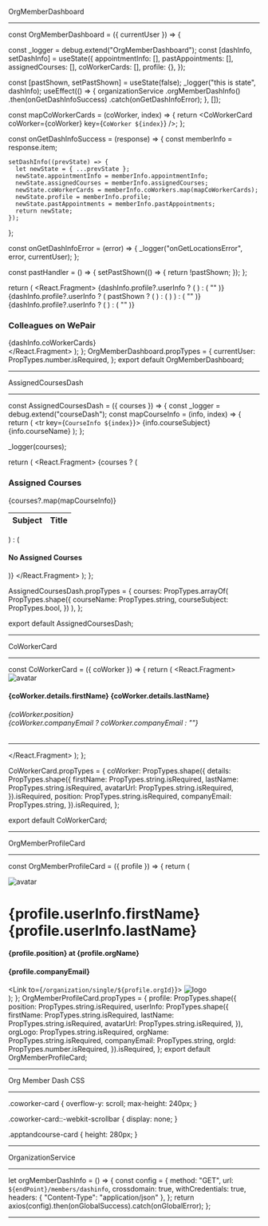OrgMemberDashboard
***************************************************************************************************
const OrgMemberDashboard = ({ currentUser }) => {

  const _logger = debug.extend("OrgMemberDashboard");
  const [dashInfo, setDashInfo] = useState({
    appointmentInfo: [],
    pastAppointments: [],
    assignedCourses: [],
    coWorkerCards: [],
    profile: {},
  });

  const [pastShown, setPastShown] = useState(false);
  _logger("this is state", dashInfo);
  useEffect(() => {
    organizationService
      .orgMemberDashInfo()
      .then(onGetDashInfoSuccess)
      .catch(onGetDashInfoError);
  }, []);

  const mapCoWorkerCards = (coWorker, index) => {
    return <CoWorkerCard coWorker={coWorker} key={`CoWorker ${index}`} />;
  };

  const onGetDashInfoSuccess = (response) => {
    const memberInfo = response.item;

    setDashInfo((prevState) => {
      let newState = { ...prevState };
      newState.appointmentInfo = memberInfo.appointmentInfo;
      newState.assignedCourses = memberInfo.assignedCourses;
      newState.coWorkerCards = memberInfo.coWorkers.map(mapCoWorkerCards);
      newState.profile = memberInfo.profile;
      newState.pastAppointments = memberInfo.pastAppointments;
      return newState;
    });
  };

  const onGetDashInfoError = (error) => {
    _logger("onGetLocationsError", error, currentUser);
  };

  const pastHandler = () => {
    setPastShown(() => {
      return !pastShown;
    });
  };

  return (
    <React.Fragment>
      <Row>
        {dashInfo.profile?.userInfo ? (
          <OrgMemberProfileCard profile={dashInfo.profile} />
        ) : (
          ""
        )}
        <Col xxl={12} xl={12} lg={12} xs={12}>
          <Row>
            <Col xxl={4} xl={4} lg={4} xs={12}>
              {dashInfo.profile?.userInfo ? (
                pastShown ? (
                  <UserApptInfo
                    apptInfo={dashInfo.pastAppointments}
                    pastHandler={pastHandler}
                    pastShown={pastShown}
                  />
                ) : (
                  <UserApptInfo
                    apptInfo={dashInfo.appointmentInfo}
                    pastHandler={pastHandler}
                    pastShown={pastShown}
                  />
                )
              ) : (
                ""
              )}
            </Col>
            <Col xxl={4} xl={4} lg={4} xs={12}>
              {dashInfo.profile?.userInfo ? (
                <AssignedCoursesDash courses={dashInfo.assignedCourses} />
              ) : (
                ""
              )}
            </Col>
            <Col xxl={4} xl={4} lg={4} xs={12} className="my-5">
              <Card className="shadow-lg">
                <h3 className="px-2">
                  <i className="fe fe-users me-2"></i>Colleagues on WePair
                </h3>
                <div className="coworker-card">{dashInfo.coWorkerCards}</div>
              </Card>
            </Col>
          </Row>
        </Col>
      </Row>
    </React.Fragment>
  );
};
OrgMemberDashboard.propTypes = {
  currentUser: PropTypes.number.isRequired,
};
export default OrgMemberDashboard;
***************************************************************************************************
AssignedCoursesDash
***************************************************************************************************
const AssignedCoursesDash = ({ courses }) => {
  const _logger = debug.extend("courseDash");
  const mapCourseInfo = (info, index) => {
    return (
      <tr key={`CourseInfo ${index}`}>
        <td>{info.courseSubject}</td>
        <td className=" text-end">{info.courseName}</td>
      </tr>
    );
  };

  _logger(courses);

  return (
    <React.Fragment>
      {courses ? (
        <Card className="my-5 shadow-lg apptandcourse-card">
          <h3 className="px-2">
            <i className="fe fe-clipboard me-2"></i>Assigned Courses
          </h3>
          <Table className="mb-0 text-nowrap">
            <thead className="table-light">
              <tr>
                <th scope="col">Subject</th>
                <th scope="col" className="text-end ">
                  Title
                </th>
              </tr>
            </thead>
            <tbody>{courses?.map(mapCourseInfo)}</tbody>
          </Table>
        </Card>
      ) : (
        <Card className="my-5 py-4 shadow-lg apptandcourse-card">
          <h4 className="my-5 text-center text-secondary">
            <i className="fe fe-calendar me-2"></i>No Assigned Courses
          </h4>
        </Card>
      )}
    </React.Fragment>
  );
};

AssignedCoursesDash.propTypes = {
  courses: PropTypes.arrayOf(
    PropTypes.shape({
      courseName: PropTypes.string,
      courseSubject: PropTypes.bool,
    })
  ),
};

export default AssignedCoursesDash;
***************************************************************************************************
CoWorkerCard
***************************************************************************************************
const CoWorkerCard = ({ coWorker }) => {
  return (
    <React.Fragment>
      <Row>
        <Col xxl={3} xl={3} lg={3} xs={3} className="px-4 py-2">
          <Image
            src={coWorker.details.avatarUrl}
            alt="avatar"
            className="rounded-circle border border-4 border-white position-relative h-100 w-100"
          />
        </Col>
        <Col xxl={9} xl={9} lg={9} xs={9}>
          <h4 className="mt-4 mb-1">
            {coWorker.details.firstName} {coWorker.details.lastName}
          </h4>
          <h6 className="mt-0 text-secondary">
            <em>{coWorker.position}</em>
            <br />
            <em>{coWorker.companyEmail ? coWorker.companyEmail : ""}</em>
          </h6>
        </Col>
      </Row>
      <hr />
    </React.Fragment>
  );
};

CoWorkerCard.propTypes = {
  coWorker: PropTypes.shape({
    details: PropTypes.shape({
      firstName: PropTypes.string.isRequired,
      lastName: PropTypes.string.isRequired,
      avatarUrl: PropTypes.string.isRequired,
    }).isRequired,
    position: PropTypes.string.isRequired,
    companyEmail: PropTypes.string,
  }).isRequired,
};

export default CoWorkerCard;
***************************************************************************************************
OrgMemberProfileCard
***************************************************************************************************
const OrgMemberProfileCard = ({ profile }) => {
  return (
    <Fragment>
      <Col xxl={12} xl={12} lg={12} xs={12}>
        <Card className="my-5 p-2 shadow-lg">
          <div className="row">
            <div className="row col-6 px-4">
              <div className="col-4 p-2">
                <Image
                  src={profile.userInfo.avatarUrl}
                  alt="avatar"
                  className="h-100 w-100 rounded-3 border border-4 border-white position-relative"
                />
              </div>
              <div className="col-8 px-4">
                <h1 className="mt-3">
                  <i className="fe fe-user rounded-circle mx-2"></i>
                  {profile.userInfo.firstName} {profile.userInfo.lastName}
                </h1>
                <h4 className="text-muted my-3">
                  <i className="fe fe-briefcase mx-3"></i>
                  {profile.position} at {profile.orgName}
                </h4>
                <h4 className="text-muted">
                  <i className="fe fe-mail mx-3"></i>
                  {profile.companyEmail}
                </h4>
              </div>
            </div>
            <div className="col-6">
              <Link to={`/organization/single/${profile.orgId}`}>
                <Image
                  src={profile.orgLogo}
                  alt="logo"
                  className="border border-4 border-white float-end"
                />
              </Link>
            </div>
          </div>
        </Card>
      </Col>
    </Fragment>
  );
};
OrgMemberProfileCard.propTypes = {
  profile: PropTypes.shape({
    position: PropTypes.string.isRequired,
    userInfo: PropTypes.shape({
      firstName: PropTypes.string.isRequired,
      lastName: PropTypes.string.isRequired,
      avatarUrl: PropTypes.string.isRequired,
    }),
    orgLogo: PropTypes.string.isRequired,
    orgName: PropTypes.string.isRequired,
    companyEmail: PropTypes.string,
    orgId: PropTypes.number.isRequired,
  }).isRequired,
};
export default OrgMemberProfileCard;
***************************************************************************************************
Org Member Dash CSS
***************************************************************************************************
.coworker-card {
    overflow-y: scroll;
    max-height: 240px;
}

.coworker-card::-webkit-scrollbar {
    display: none;
}

.apptandcourse-card {
    height: 280px;
}
***************************************************************************************************
OrganizationService
***************************************************************************************************
let orgMemberDashInfo = () => {
  const config = {
    method: "GET",
    url: `${endPoint}/members/dashinfo`,
    crossdomain: true,
    withCredentials: true,
    headers: { "Content-Type": "application/json" },
  };
  return axios(config).then(onGlobalSuccess).catch(onGlobalError);
};
***************************************************************************************************